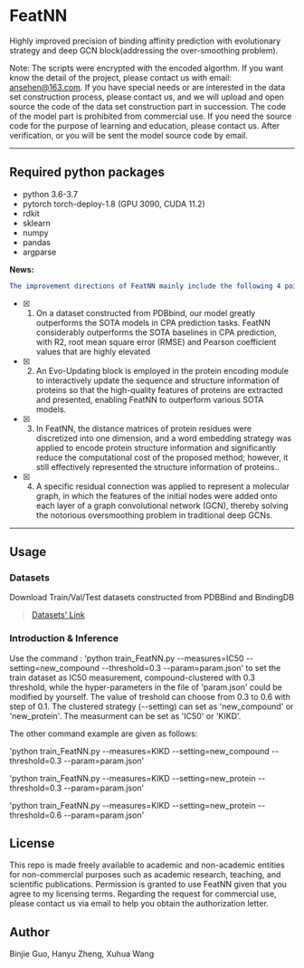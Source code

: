 # FeatNN
Highly improved precision of binding affinity prediction with evolutionary strategy and deep GCN block(addressing the over-smoothing problem).

Note: The scripts were encrypted with the encoded algorthm. If you want know the detail of the project, please contact us with email: ansehen@163.com. If you have special needs or are interested in the data set construction process, please contact us, and we will upload and open source the code of the data set construction part in succession. The code of the model part is prohibited from commercial use. If you need the source code for the purpose of learning and education, please contact us. After verification, or you will be sent the model source code by email.
___  

## Required python packages
- python 3.6-3.7
- pytorch torch-deploy-1.8 (GPU 3090, CUDA 11.2)
- rdkit
- sklearn
- numpy
- pandas
- argparse


**News:**    
```yaml
The improvement directions of FeatNN mainly include the following 4 points:  
```  
- [x] 1. On a dataset constructed from PDBbind, our model greatly outperforms the SOTA models in CPA prediction tasks. FeatNN considerably outperforms the SOTA baselines in CPA prediction, with R2, root mean square error (RMSE) and Pearson coefficient values that are highly elevated  
- [x] 2. An Evo-Updating block is employed in the protein encoding module to interactively update the sequence and structure information of proteins so that the high-quality features of proteins are extracted and presented, enabling FeatNN to outperform various SOTA models.  
- [x] 3. In FeatNN, the distance matrices of protein residues were discretized into one dimension, and a word embedding strategy was applied to encode protein structure information and significantly reduce the computational cost of the proposed method; however, it still effectively represented the structure information of proteins..  
- [x] 4. A specific residual connection was applied to represent a molecular graph, in which the features of the initial nodes were added onto each layer of a graph convolutional network (GCN), thereby solving the notorious oversmoothing problem in traditional deep GCNs.  

------

## Usage 
### Datasets
Download Train/Val/Test datasets constructed from PDBBind and BindingDB  
  > [Datasets' Link](https://www.terabox.com/sharing/link?surl=_7iLdiJ7TvmtAGxJ2rKSmQ)

### Introduction & Inference

Use the command : 'python train_FeatNN.py --measures=IC50 --setting=new_compound --threshold=0.3 --param=param.json' to set the train dataset as IC50 measurement, compound-clustered with 0.3 threshold, while the hyper-parameters in the file of 'param.json' could be modified by yourself. The value of treshold can choose from 0.3 to 0.6 with step of 0.1. The clustered strategy (--setting) can set as 'new_compound' or 'new_protein'. The measurment can be set as 'IC50' or 'KIKD'.


The other command example are given as follows:

'python train_FeatNN.py --measures=KIKD --setting=new_compound --threshold=0.3 --param=param.json'

'python train_FeatNN.py --measures=KIKD --setting=new_protein --threshold=0.3 --param=param.json'

'python train_FeatNN.py --measures=KIKD --setting=new_protein --threshold=0.6 --param=param.json'

## License  
This repo is made freely available to academic and non-academic entities for non-commercial purposes such as academic research, teaching, and scientific publications. Permission is granted to use FeatNN given that you agree to my licensing terms. Regarding the request for commercial use, please contact us via email to help you obtain the authorization letter.  

## Author  
Binjie Guo, Hanyu Zheng, Xuhua Wang
